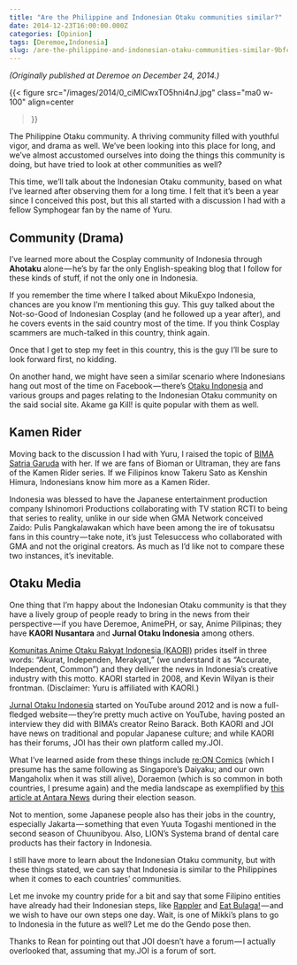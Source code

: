 ```yaml
---
title: "Are the Philippine and Indonesian Otaku communities similar?"
date: 2014-12-23T16:00:00.000Z
categories: [Opinion]
tags: [Deremoe,Indonesia]
slug: /are-the-philippine-and-indonesian-otaku-communities-similar-9bfce8dcd811
---
```


_(Originally published at Deremoe on December 24, 2014.)_

{{< figure
  src="/images/2014/0_ciMlCwxTO5hni4nJ.jpg"
  class="ma0 w-100"
  align=center
>}}

The Philippine Otaku community. A thriving community filled with youthful vigor, and drama as well. We’ve been looking into this place for long, and we’ve almost accustomed ourselves into doing the things this community is doing, but have tried to look at other communities as well?

This time, we’ll talk about the Indonesian Otaku community, based on what I’ve learned after observing them for a long time. I felt that it’s been a year since I conceived this post, but this all started with a discussion I had with a fellow Symphogear fan by the name of Yuru.

## Community (Drama)

I’ve learned more about the Cosplay community of Indonesia through **Ahotaku** alone — he’s by far the only English-speaking blog that I follow for these kinds of stuff, if not the only one in Indonesia.

If you remember the time where I talked about MikuExpo Indonesia, chances are you know I’m mentioning this guy. This guy talked about the Not-so-Good of Indonesian Cosplay (and he followed up a year after), and he covers events in the said country most of the time. If you think Cosplay scammers are much-talked in this country, think again.

Once that I get to step my feet in this country, this is the guy I’ll be sure to look forward first, no kidding.

On another hand, we might have seen a similar scenario where Indonesians hang out most of the time on Facebook — there’s [Otaku Indonesia](http://facebook.com/Otakuindoneshia) and various groups and pages relating to the Indonesian Otaku community on the said social site. Akame ga Kill! is quite popular with them as well.

## Kamen Rider

Moving back to the discussion I had with Yuru, I raised the topic of [BIMA Satria Garuda](http://en.wikipedia.org/wiki/BIMA_Satria_Garuda) with her. If we are fans of Bioman or Ultraman, they are fans of the Kamen Rider series. If we Filipinos know Takeru Sato as Kenshin Himura, Indonesians know him more as a Kamen Rider.

Indonesia was blessed to have the Japanese entertainment production company Ishinomori Productions collaborating with TV station RCTI to being that series to reality, unlike in our side when GMA Network conceived Zaido: Pulis Pangkalawakan which have been among the ire of tokusatsu fans in this country — take note, it’s just Telesuccess who collaborated with GMA and not the original creators. As much as I’d like not to compare these two instances, it’s inevitable.

## Otaku Media

One thing that I’m happy about the Indonesian Otaku community is that they have a lively group of people ready to bring in the news from their perspective — if you have Deremoe, AnimePH, or say, Anime Pilipinas; they have **KAORI Nusantara** and **Jurnal Otaku Indonesia** among others.

[Komunitas Anime Otaku Rakyat Indonesia (KAORI)](http://kaorinusantara.or.id/) prides itself in three words: “Akurat, Independen, Merakyat,” (we understand it as “Accurate, Independent, Common”) and they deliver the news in Indonesia’s creative industry with this motto. KAORI started in 2008, and Kevin Wilyan is their frontman. (Disclaimer: Yuru is affiliated with KAORI.)

[Jurnal Otaku Indonesia](http://jurnalotaku.com/) started on YouTube around 2012 and is now a full-fledged website — they’re pretty much active on YouTube, having posted an interview they did with BIMA’s creator Reino Barack. Both KAORI and JOI have news on traditional and popular Japanese culture; and while KAORI has their forums, JOI has their own platform called my.JOI.

What I’ve learned aside from these things include [re:ON Comics](https://www.facebook.com/reoncomics/) (which I presume has the same following as Singapore’s Daiyaku; and our own Mangaholix when it was still alive), Doraemon (which is so common in both countries, I presume again) and the media landscape as exemplified by [this article at Antara News](https://en.antaranews.com/news/94741/indonesias-head-to-head-presidential-race-and-media-coverage) during their election season.

Not to mention, some Japanese people also has their jobs in the country, especially Jakarta — something that even Yuuta Togashi mentioned in the second season of Chuunibyou. Also, LION’s Systema brand of dental care products has their factory in Indonesia.

I still have more to learn about the Indonesian Otaku community, but with these things stated, we can say that Indonesia is similar to the Philippines when it comes to each countries’ communities.

Let me invoke my country pride for a bit and say that some Filipino entities have already had their Indonesian steps, like [Rappler](http://www.rappler.com/world/regions/asia-pacific/indonesia) and [Eat Bulaga!](http://en.wikipedia.org/wiki/Eat_Bulaga!_Indonesia) — and we wish to have our own steps one day. Wait, is one of Mikki’s plans to go to Indonesia in the future as well? Let me do the Gendo pose then.

Thanks to Rean for pointing out that JOI doesn’t have a forum — I actually overlooked that, assuming that my.JOI is a forum of sort.
